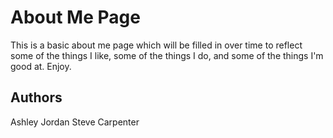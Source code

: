 # About Me Page

This is a basic about me page which will be filled in over time to reflect
some of the things I like, some of the things I do, and some of the things I'm
good at. Enjoy.

## Authors

Ashley Jordan
Steve Carpenter

